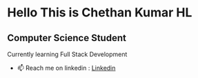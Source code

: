 Hello This is Chethan Kumar HL
=====

Computer Science Student
--

Currently learning Full Stack Development

>
- 📫 Reach me on linkedin : [Linkedin](www.linkedin.com/in/chethan-kumar-h-l-b86b65290)



